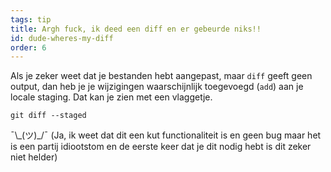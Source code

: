 ```yaml
---
tags: tip
title: Argh fuck, ik deed een diff en er gebeurde niks!!
id: dude-wheres-my-diff
order: 6
---
```


Als je zeker weet dat je bestanden hebt aangepast, maar `diff` geeft geen output, dan heb je je wijzigingen waarschijnlijk toegevoegd (`add`) aan je locale staging. Dat kan je zien met een vlaggetje.


```git
git diff --staged
```

&macr;\\\_(ツ)\_/&macr; (Ja, ik weet dat dit een kut functionaliteit is en geen bug maar het is een partij idiootstom en de eerste keer dat je dit nodig hebt is dit zeker niet helder)
